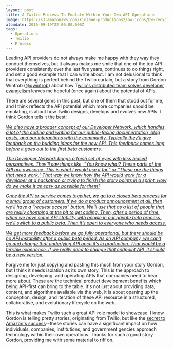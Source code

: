 ```yaml
---
layout: post
title: A Twilio Process To Emulate Within Your Own API Operations
image: https://s3.amazonaws.com/kinlane-productions2/bw-icons/bw-recycling.jpg
atomdate: 2016-09-19T22:00:00.000Z
tags:
  - Operations
  - Twilio
  - Process
---
```

Leading API providers do not always make me happy with they way they conduct themselves, but it always makes me smile that one of the top API providers consistently over the last five years, continues to do things right, and set a good example that I can write about. I am not delusional to think that everything is perfect behind the Twilio curtain, but a story from Gordon Wintrob ([@gwintrob](https://twitter.com/gwintrob)) about how T[wilio's distributed team solves developer](https://getputpost.co/how-twilios-distributed-team-solves-developer-evangelism-c6bdb1a19212#.wmhz62h57) [evangelism](https://getputpost.co/how-twilios-distributed-team-solves-developer-evangelism-c6bdb1a19212#.wmhz62h57) leaves me hopeful (once again) about the potential of APIs.

There are several gems in this post, but one of them that stood out for me, and I think reflects the API potential which more companies should be emulating, is about how Twilio designs, develops and evolves new APIs. I think Gordon tells it the best: 

_[We also have a broader concept of our Developer Network, which handles a lot of the coding and writing for our public-facing documentation, blog posts, and our interactions with the community. Typically they’ll give feedback on the budding ideas for the new API. This feedback comes long before it goes out to the first beta customers.](https://getputpost.co/how-twilios-distributed-team-solves-developer-evangelism-c6bdb1a19212#.eigslel5d)_

_[The Developer Network brings a fresh set of eyes with less biased perspectives. They’ll say things like, “You know what? These parts of the API are awesome. This is what I would use it for.” or “These are the things that need work.” That way we know how the API would work for a developer at a hackathon or trying to finish the story points in a sprint. How do we make it as easy as possible for them?](https://getputpost.co/how-twilios-distributed-team-solves-developer-evangelism-c6bdb1a19212#.eigslel5d)_

_[Once the API or service comes together, we go to a closed beta process for a small group of customers. If we do a product announcement at all, then we’ll have a “request access” button. We’ll use that as a list of people that are really chomping at the bit to get coding. Then, after a period of time, when we have some API stability with people in our private beta process, we’ll switch to a public beta. Then it’s open to everyone who needs access.](https://getputpost.co/how-twilios-distributed-team-solves-developer-evangelism-c6bdb1a19212#.eigslel5d)_

_[We get more feedback before we go fully operational, but there should be no API instability after a public beta period. As an API company, we can’t go and change that underlying API once it’s in production. That would be a terrible experience. If we really need to change that endpoint API, it should be a new version.](https://getputpost.co/how-twilios-distributed-team-solves-developer-evangelism-c6bdb1a19212#.eigslel5d)_

Forgive me for just copying and pasting this much from your story Gordon, but I think it needs isolation as its own story. This is the approach to designing, developing, and operating APIs that companies need to hear more about. These are the technical product development benefits which being API-first can bring to the table. It's not just about providing data, content, and algorithms available via the web, it is about opening up the conception, design, and iteration of these API resource in a structured, collaborative, and evolutionary lifecycle on the web. 

This is what makes Twilio such a great API role model to showcase. I know Gordon is telling pretty stories, originating from Twilio, but like the [secret to Amazon's success](http://apievangelist.com/2012/01/12/the-secret-to-amazons-success-internal-apis/)\--these stories can have a significant impact on how individuals, companies, institutions, and government gencies approach technology within their own operations. Thanks for such a good story Gordon, providing me with some material to riff on.